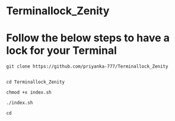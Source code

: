 # Terminallock_Zenity

# Follow the below steps to have a lock for your Terminal

```
git clone https://github.com/priyanka-777/Terminallock_Zenity


cd Terminallock_Zenity

chmod +x index.sh

./index.sh

cd
